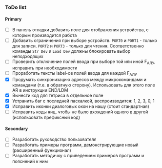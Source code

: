 ### ToDo list

#### Primary

- [ ] В панель отладки добавить поле для отображения устройства, с которым производится работа
- [ ] Добавить ограничения при выборе устройств. `PORT0` и `PORT1` - только для записи. `PORT2` и `PORT3` - только для чтения. Соответственно команды `Str Dev` и `Load Dev` должны блокировать выбор неподходящих
- [ ] Проверить отключение полей ввода при выборе той или иной F<sub>АЛУ</sub>, исправить при необходимости
- [ ] Проработать тексты label-ов полей ввода для каждой F<sub>АЛУ</sub>
- [x] Продумать синхронизацию адресов между микрокомандами и командами (т.е. в обратную сторону). Использовать для этого поле AR в инструкции END/LDM
- [x] Вынести код для тетриса в отдельное поле
- [x] Устранить баг с последней пасхалкой, воспроизводится: 1, 2, 3, 0, 1
- [x] Исправить иконки диалоговых окон на нашу (стоит стандартная)
- [ ] Исправить коды яиц, чтобы не было вхождений одного в другой (использовать префиксный код)

#### Secondary

- [ ] Разработать руководство пользователя
- [ ] Разработать примеры программ, демонстрирующие новый (расширенный функционал)
- [ ] Разработать методичку с приведением примеров программ и пояснений к ним
